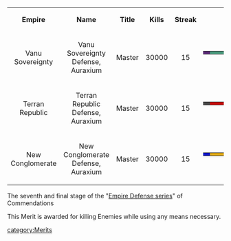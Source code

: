 <table>
<tbody>
<tr class="odd">
<td style="text-align: center;"><p><b>Empire</b></p></td>
<td style="text-align: center;"><p><b>Name</b></p></td>
<td style="text-align: center;"><p><b>Title</b></p></td>
<td style="text-align: center;"><p><b>Kills</b></p></td>
<td style="text-align: center;"><p><b>Streak</b></p></td>
<td style="text-align: center;"><p><b>Award</b></p></td>
</tr>
<tr class="even">
<td style="text-align: center;"><p>Vanu Sovereignty</p></td>
<td style="text-align: center;"><p>Vanu Sovereignty Defense, Auraxium</p></td>
<td style="text-align: center;"><p>Master</p></td>
<td style="text-align: center;"><p>30000</p></td>
<td style="text-align: center;"><p>15</p></td>
<td style="text-align: center;"><table border="0" cellspacing="0" width="150" height="30" class="bigmerit">
<tr>
<td bgcolor="#592876">
</td>
<td bgcolor="#4A9B7E">
</td>
<td bgcolor="#4A9B7E">
</td>
<td bgcolor="#4A9B7E">
</td>
<td bgcolor="#4A9B7E">
</td>
<td bgcolor="#4A9B7E">
</td>
<td bgcolor="#4A9B7E">
</td>
<td bgcolor="#4A9B7E">
</td>
<td bgcolor="#4A9B7E">
</td>
<td bgcolor="#592876">
</td>
</tr>
</table></td>
</tr>
<tr class="odd">
<td style="text-align: center;"><p>Terran Republic</p></td>
<td style="text-align: center;"><p>Terran Republic Defense, Auraxium</p></td>
<td style="text-align: center;"><p>Master</p></td>
<td style="text-align: center;"><p>30000</p></td>
<td style="text-align: center;"><p>15</p></td>
<td style="text-align: center;"><table border="0" cellspacing="0" width="150" height="30" class="bigmerit">
<tr>
<td bgcolor="#474747">
</td>
<td bgcolor="#CB0806">
</td>
<td bgcolor="#CB0806">
</td>
<td bgcolor="#CB0806">
</td>
<td bgcolor="#CB0806">
</td>
<td bgcolor="#CB0806">
</td>
<td bgcolor="#CB0806">
</td>
<td bgcolor="#CB0806">
</td>
<td bgcolor="#CB0806">
</td>
<td bgcolor="#474747">
</td>
</tr>
</table></td>
</tr>
<tr class="even">
<td style="text-align: center;"><p>New Conglomerate</p></td>
<td style="text-align: center;"><p>New Conglomerate Defense, Auraxium</p></td>
<td style="text-align: center;"><p>Master</p></td>
<td style="text-align: center;"><p>30000</p></td>
<td style="text-align: center;"><p>15</p></td>
<td style="text-align: center;"><table border="0" cellspacing="0" width="150" height="30" class="bigmerit">
<tr>
<td bgcolor="#0814C8">
</td>
<td bgcolor="#DFA915">
</td>
<td bgcolor="#DFA915">
</td>
<td bgcolor="#DFA915">
</td>
<td bgcolor="#DFA915">
</td>
<td bgcolor="#DFA915">
</td>
<td bgcolor="#DFA915">
</td>
<td bgcolor="#DFA915">
</td>
<td bgcolor="#DFA915">
</td>
<td bgcolor="#0814C8">
</td>
</tr>
</table></td>
</tr>
</tbody>
</table>

The seventh and final stage of the "[Empire Defense
series](Defense_Merit_Commendations#Empire_Defense_Merits "wikilink")"
of Commendations

This Merit is awarded for killing Enemies while using any means
necessary.

[category:Merits](category:Merits "wikilink")